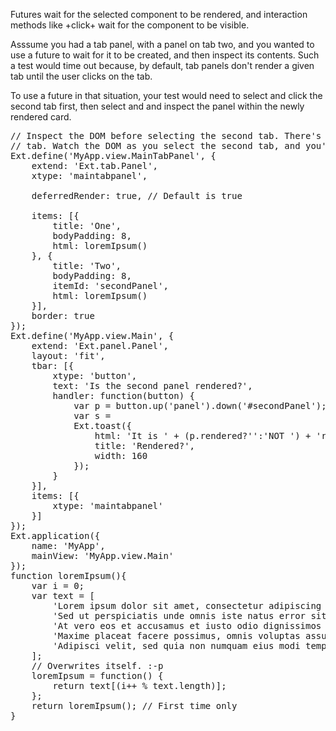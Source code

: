 Futures wait for the selected component to be rendered, and interaction methods like +click+ wait
for the component to be visible. 

Asssume you had a tab panel, with a panel on tab two, and you wanted to use a future to
wait for it to be created, and then inspect its contents. Such a test would time out because, 
by default, tab panels don't render a given tab until the user clicks on the tab.

To use a future in that situation, your test would need to select and click the second tab first, 
then select and and inspect the panel within the newly rendered card.

<pre class="runnable run 240">
// Inspect the DOM before selecting the second tab. There's only DOM for the first
// tab. Watch the DOM as you select the second tab, and you'll see the DOM created.
Ext.define('MyApp.view.MainTabPanel', {
    extend: 'Ext.tab.Panel',
    xtype: 'maintabpanel',

    deferredRender: true, // Default is true 

    items: [{
        title: 'One',
        bodyPadding: 8,
        html: loremIpsum()
    }, {
        title: 'Two',
        bodyPadding: 8,
        itemId: 'secondPanel',
        html: loremIpsum()
    }],
    border: true
});
Ext.define('MyApp.view.Main', {
    extend: 'Ext.panel.Panel',
    layout: 'fit',
    tbar: [{
        xtype: 'button',
        text: 'Is the second panel rendered?',
        handler: function(button) {
            var p = button.up('panel').down('#secondPanel');
            var s = 
            Ext.toast({
                html: 'It is ' + (p.rendered?'':'NOT ') + 'rendered!',
                title: 'Rendered?',
                width: 160
            });
        }
    }],
    items: [{
        xtype: 'maintabpanel'
    }]
});
Ext.application({
    name: 'MyApp',
    mainView: 'MyApp.view.Main'
});
function loremIpsum(){
    var i = 0;
    var text = [
        'Lorem ipsum dolor sit amet, consectetur adipiscing elit, sed do eiusmod tempor incididunt ut labore et dolore magna aliqua. Ut enim ad minim veniam, quis nostrud exercitation ullamco laboris nisi ut aliquip ex ea commodo consequat. Duis aute irure dolor in reprehenderit in voluptate velit esse cillum dolore eu fugiat nulla pariatur. Excepteur sint occaecat cupidatat non proident, sunt in culpa qui officia deserunt mollit anim id est laborum.',
        'Sed ut perspiciatis unde omnis iste natus error sit voluptatem accusantium doloremque laudantium, totam rem aperiam, eaque ipsa quae ab illo inventore veritatis et quasi architecto beatae vitae dicta sunt explicabo. Nemo enim ipsam voluptatem quia voluptas sit aspernatur aut odit aut fugit, sed quia consequuntur magni dolores eos qui ratione voluptatem sequi nesciunt. Neque porro quisquam est, qui dolorem ipsum quia dolor sit ame.',
        'At vero eos et accusamus et iusto odio dignissimos ducimus qui blanditiis praesentium voluptatum deleniti atque corrupti quos dolores et quas molestias excepturi sint occaecati cupiditate non provident, similique sunt in culpa qui officia deserunt mollitia animi, id est laborum et dolorum fuga. Et harum quidem rerum facilis est et expedita distinctio. Nam libero tempore, cum soluta nobis est eligendi optio cumque nihil impedit quo minus',
        'Maxime placeat facere possimus, omnis voluptas assumenda est, omnis dolor repellendus. Temporibus autem quibusdam et aut officiis debitis aut rerum necessitatibus saepe eveniet ut et voluptates repudiandae sint et molestiae non recusandae. Itaque earum rerum hic tenetur a sapiente delectus, ut aut reiciendis voluptatibus maiores alias consequatur aut perferendis doloribus asperiores repellat nobis est eligendi optio cumque nihil impedit.',
        'Adipisci velit, sed quia non numquam eius modi tempora incidunt ut labore et dolore magnam aliquam quaerat voluptatem. Ut enim ad minima veniam, quis nostrum exercitationem ullam corporis suscipit laboriosam, nisi ut aliquid ex ea commodi consequatur? Quis autem vel eum iure reprehenderit qui in ea voluptate velit esse quam nihil molestiae consequatur, vel illum qui dolorem eum fugiat quo voluptas nulla pariatur qui ratione voluptatem sequi?'
    ];
    // Overwrites itself. :-p
    loremIpsum = function() {
        return text[(i++ % text.length)];
    };
    return loremIpsum(); // First time only
}

</pre>